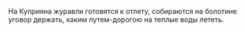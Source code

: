 На Куприяна журавли готовятся к отлету, собираются на болотине уговор держать, каким путем-дорогою на теплые воды лететь.
